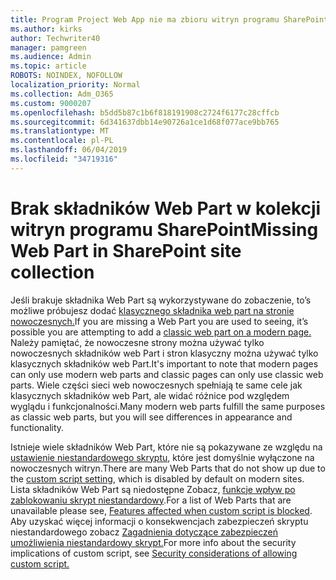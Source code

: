 ```yaml
---
title: Program Project Web App nie ma zbioru witryn programu SharePoint
ms.author: kirks
author: Techwriter40
manager: pamgreen
ms.audience: Admin
ms.topic: article
ROBOTS: NOINDEX, NOFOLLOW
localization_priority: Normal
ms.collection: Adm_O365
ms.custom: 9000207
ms.openlocfilehash: b5dd5b87c1b6f818191908c2724f6177c28cffcb
ms.sourcegitcommit: 6d341637dbb14e90726a1ce1d68f077ace9bb765
ms.translationtype: MT
ms.contentlocale: pl-PL
ms.lasthandoff: 06/04/2019
ms.locfileid: "34719316"
---
```

# <a name="missing-web-part-in-sharepoint-site-collection"></a><span data-ttu-id="5a06f-102">Brak składników Web Part w kolekcji witryn programu SharePoint</span><span class="sxs-lookup"><span data-stu-id="5a06f-102">Missing Web Part in SharePoint site collection</span></span>

<p><span data-ttu-id="5a06f-103">Jeśli brakuje składnika Web Part są wykorzystywane do zobaczenie, to&rsquo;s możliwe próbujesz dodać <a href="https://support.office.com/en-us/article/classic-and-modern-web-part-experiences-3fdae6c3-8fc1-49ab-8708-8c104b882e64">klasycznego składnika web part na stronie nowoczesnych.</a></span><span class="sxs-lookup"><span data-stu-id="5a06f-103">If you are missing a Web Part you are used to seeing, it&rsquo;s possible you are attempting to add a <a href="https://support.office.com/en-us/article/classic-and-modern-web-part-experiences-3fdae6c3-8fc1-49ab-8708-8c104b882e64">classic web part on a modern page.</a></span></span> <span data-ttu-id="5a06f-104">Należy pamiętać, że nowoczesne strony można używać tylko nowoczesnych składników web Part i stron klasyczny można używać tylko klasycznych składników web Part.</span><span class="sxs-lookup"><span data-stu-id="5a06f-104">It's important to note that modern pages can only use modern web parts and classic pages can only use classic web parts.</span></span> <span data-ttu-id="5a06f-105">Wiele części sieci web nowoczesnych spełniają te same cele jak klasycznych składników web Part, ale widać różnice pod względem wyglądu i funkcjonalności.</span><span class="sxs-lookup"><span data-stu-id="5a06f-105">Many modern web parts fulfill the same purposes as classic web parts, but you will see differences in appearance and functionality.</span></span></p> <p><span data-ttu-id="5a06f-106">Istnieje wiele składników Web Part, które nie są pokazywane ze względu na <a href="https://docs.microsoft.com/en-us/sharepoint/allow-or-prevent-custom-script">ustawienie niestandardowego skryptu</a>, które jest domyślnie wyłączone na nowoczesnych witryn.</span><span class="sxs-lookup"><span data-stu-id="5a06f-106">There are many Web Parts that do not show up due to the <a href="https://docs.microsoft.com/en-us/sharepoint/allow-or-prevent-custom-script">custom script setting</a>, which is disabled by default on modern sites.</span></span> <span data-ttu-id="5a06f-107">Lista składników Web Part są niedostępne Zobacz, <a href="https://docs.microsoft.com/en-us/sharepoint/allow-or-prevent-custom-script#features-affected-when-custom-script-is-blocked">funkcje wpływ po zablokowaniu skrypt niestandardowy</a>.</span><span class="sxs-lookup"><span data-stu-id="5a06f-107">For a list of Web Parts that are unavailable please see, <a href="https://docs.microsoft.com/en-us/sharepoint/allow-or-prevent-custom-script#features-affected-when-custom-script-is-blocked">Features affected when custom script is blocked</a>.</span></span> <span data-ttu-id="5a06f-108">Aby uzyskać więcej informacji o konsekwencjach zabezpieczeń skryptu niestandardowego zobacz <a href="https://docs.microsoft.com/en-us/sharepoint/security-considerations-of-allowing-custom-script">Zagadnienia dotyczące zabezpieczeń umożliwienia niestandardowy skrypt.</a></span><span class="sxs-lookup"><span data-stu-id="5a06f-108">For more info about the security implications of custom script, see <a href="https://docs.microsoft.com/en-us/sharepoint/security-considerations-of-allowing-custom-script">Security considerations of allowing custom script.</a></span></span></p>
